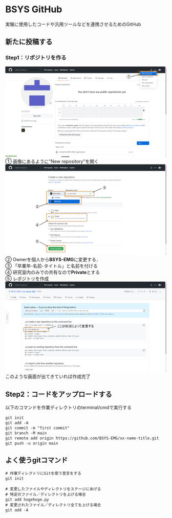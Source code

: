 # BSYS GitHub
実験に使用したコードや汎用ツールなどを連携させるためのGitHub<br>

## 新たに投稿する
### Step1：リポジトリを作る
<img src="img/step1.png"><br>
① 画像にあるように"New repository"を開く<br>
<img src="img/step2.png"><br>
② Ownerを個人から**BSYS-EMG**に変更する．<br>
③ 「卒業年-名前-タイトル」と名前を付ける<br>
④ 研究室内のみでの共有なので**Private**とする<br>
⑤ レポジトリを作成<br>
<img src="img/step3.png">
このような画面が出てきていれば作成完了<br>

## Step2：コードをアップロードする
以下のコマンドを作業ディレクトリのterminal/cmdで実行する<br>
```
git init
git add -A
git commit -m "first commit"
git branch -M main
git remote add origin https://github.com/BSYS-EMG/xx-name-title.git
git push -u origin main
```
## よく使うgitコマンド
``` terminal
# 作業ディレクトリにGitを使う宣言をする
git init

# 変更したファイルやディレクトリをステージにあげる
# 特定のファイル／ディレクトリを上げる場合
git add hogehoge.py
# 変更されたファイル／ディレクトリ全てを上げる場合
git add -A
```
